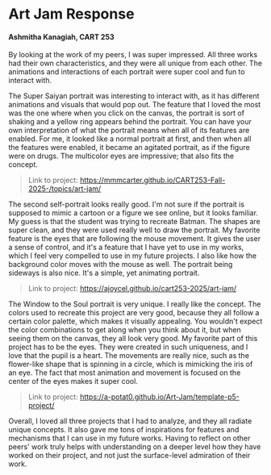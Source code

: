 # Art Jam Response
#### Ashmitha Kanagiah, CART 253


By looking at the work of my peers, I was super impressed. All three works had their own characteristics, and they were all unique from each other. The animations and interactions of each portrait were super cool and fun to interact with.
  

The Super Saiyan portrait was interesting to interact with, as it has different animations and visuals that would pop out. The feature that I loved the most was the one where when you click on the canvas, the portrait is sort of shaking and a yellow ring appears behind the portrait. You can have your own interpretation of what the portrait means when all of its features are enabled. For me, it looked like a normal portrait at first, and then when all the features were enabled, it became an agitated portrait, as if the figure were on drugs. The multicolor eyes are impressive; that also fits the concept.  

> Link to project: https://mmmcarter.github.io/CART253-Fall-2025-/topics/art-jam/

The second self-portrait looks really good. I'm not sure if the portrait is supposed to mimic a cartoon or a figure we see online, but it looks familiar. My guess is that the student was trying to recreate Batman. The shapes are super clean, and they were used really well to draw the portrait. My favorite feature is the eyes that are following the mouse movement. It gives the user a sense of control, and it's a feature that I have yet to use in my works, which I feel very compelled to use in my future projects. I also like how the background color moves with the mouse as well. The portrait being sideways is also nice. It's a simple, yet animating portrait.  

> Link to project: https://ajoycel.github.io/cart253-2025/art-jam/

The Window to the Soul portrait is very unique. I really like the concept. The colors used to recreate this project are very good, because they all follow a certain color palette, which makes it visually appealing. You wouldn't expect the color combinations to get along when you think about it, but when seeing them on the canvas, they all look very good. My favorite part of this project has to be the eyes. They were created in such uniqueness, and I love that the pupil is a heart. The movements are really nice, such as the flower-like shape that is spinning in a circle, which is mimicking the iris of an eye. The fact that most animation and movement is focused on the center of the eyes makes it super cool.  

> Link to project: https://a-potat0.github.io/Art-Jam/template-p5-project/
  

Overall, I loved all three projects that I had to analyze, and they all radiate unique concepts. It also gave me tons of inspirations for features and mechanisms that I can use in my future works. Having to reflect on other peers' work truly helps with understanding on a deeper level how they have worked on their project, and not just the surface-level admiration of their work.

